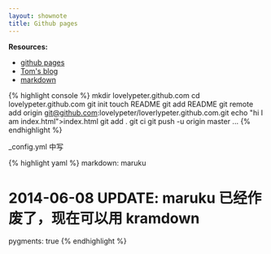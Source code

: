 ```yaml
---
layout: shownote
title: Github pages
---
```

__Resources:__

- [github pages](http://pages.github.com/)
- [Tom's blog](http://tom.preston-werner.com/2008/11/17/blogging-like-a-hacker.html)
- [markdown](http://daringfireball.net/projects/markdown/)

{% highlight console %}
mkdir lovelypeter.github.com
cd lovelypeter.github.com
git init
touch README
git add README
git remote add origin git@github.com:lovelypeter/loverlypeter.github.com.git
echo "hi I am index.html">index.html
git add .
git ci
git push -u origin master
...
{% endhighlight %}

_config.yml 中写

{% highlight yaml %}
markdown: maruku
# 2014-06-08 UPDATE: maruku 已经作废了，现在可以用 kramdown
pygments: true
{% endhighlight %}

